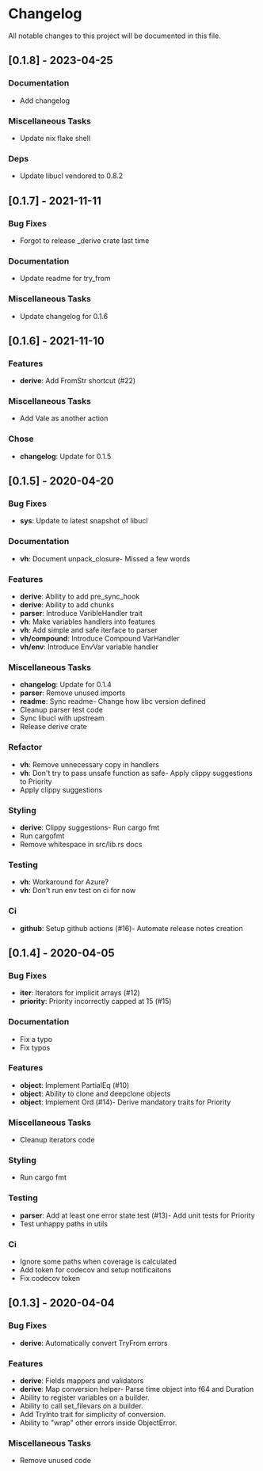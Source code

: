 # Changelog
All notable changes to this project will be documented in this file.

## [0.1.8] - 2023-04-25

### Documentation
- Add changelog


### Miscellaneous Tasks
- Update nix flake shell


### Deps
- Update libucl vendored to 0.8.2


## [0.1.7] - 2021-11-11

### Bug Fixes
- Forgot to release _derive crate last time


### Documentation
- Update readme for try_from


### Miscellaneous Tasks
- Update changelog for 0.1.6


## [0.1.6] - 2021-11-10

### Features

- **derive**: Add FromStr shortcut (#22)

### Miscellaneous Tasks
- Add Vale as another action


### Chose

- **changelog**: Update for 0.1.5

## [0.1.5] - 2020-04-20

### Bug Fixes

- **sys**: Update to latest snapshot of libucl

### Documentation

- **vh**: Document unpack_closure- Missed a few words


### Features

- **derive**: Ability to add pre_sync_hook
- **derive**: Ability to add chunks
- **parser**: Introduce VaribleHandler trait
- **vh**: Make variables handlers into features
- **vh**: Add simple and safe iterface to parser
- **vh/compound**: Introduce Compound VarHandler
- **vh/env**: Introduce EnvVar variable handler

### Miscellaneous Tasks

- **changelog**: Update for 0.1.4
- **parser**: Remove unused imports
- **readme**: Sync readme- Change how libc version defined
- Cleanup parser test code
- Sync libucl with upstream
- Release derive crate


### Refactor

- **vh**: Remove unnecessary copy in handlers
- **vh**: Don't try to pass unsafe function as safe- Apply clippy suggestions to Priority
- Apply clippy suggestions


### Styling

- **derive**: Clippy suggestions- Run cargo fmt
- Run cargofmt
- Remove whitespace in src/lib.rs docs


### Testing

- **vh**: Workaround for Azure?
- **vh**: Don't run env test on ci for now

### Ci

- **github**: Setup github actions (#16)- Automate release notes creation


## [0.1.4] - 2020-04-05

### Bug Fixes

- **iter**: Iterators for implicit arrays (#12)
- **priority**: Priority incorrectly capped at 15 (#15)

### Documentation
- Fix a typo
- Fix typos


### Features

- **object**: Implement PartialEq (#10)
- **object**: Ability to clone and deepclone objects
- **object**: Implement Ord (#14)- Derive mandatory traits for Priority


### Miscellaneous Tasks
- Cleanup iterators code


### Styling
- Run cargo fmt


### Testing

- **parser**: Add at least one error state test (#13)- Add unit tests for Priority
- Test unhappy paths in utils


### Ci
- Ignore some paths when coverage is calculated
- Add token for codecov and setup notificaitons
- Fix codecov token


## [0.1.3] - 2020-04-04

### Bug Fixes

- **derive**: Automatically convert TryFrom errors

### Features

- **derive**: Fields mappers and validators
- **derive**: Map conversion helper- Parse time object into f64 and Duration
- Ability to register variables on a builder.
- Ability to call set_filevars on a builder.
- Add TryInto trait for simplicity of conversion.
- Ability to "wrap" other errors inside ObjectError.


### Miscellaneous Tasks
- Remove unused code


<!-- generated by git-cliff -->
